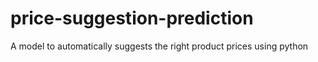 # price-suggestion-prediction

A model to automatically suggests the right product prices using python
